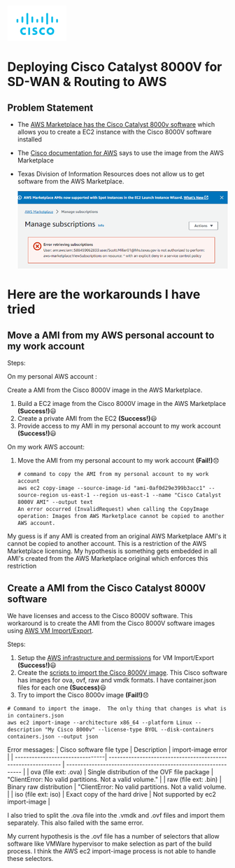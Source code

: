 ![Cisco Logo](docs/images/cisco.png)
# Deploying Cisco Catalyst 8000V for SD-WAN & Routing to AWS

## Problem Statement
-	The [AWS Marketplace has the Cisco Catalyst 8000v software](https://aws.amazon.com/marketplace/pp/prodview-rohvq2cjd4ccg) which allows you to create a EC2 instance with the Cisco 8000V software installed
-	The [Cisco documentation for AWS](https://www.cisco.com/c/en/us/td/docs/routers/C8000V/AWS/deploying-c8000v-on-amazon-web-services/overview.html) says to use the image from the AWS Marketplace
-	Texas Division of Information Resources does not allow us to get software from the AWS Marketplace. 

    ![Marketplace Error](docs/images/marketplaceerror.png)

# Here are the workarounds I have tried

## Move a AMI from my AWS personal account to my work account

Steps:

On my personal AWS account :

 Create a AMI from the Cisco 8000V image in the AWS Marketplace.
 1. Build a EC2 image from the Cisco 8000V image in the AWS Marketplace **(Success!)**:smiley:
 2. Create a private AMI from the EC2   **(Success!)**:smiley:
 3. Provide access to my AMI in my personal account to my work account **(Success!)**:smiley:

On my work AWS account:

1. Move the AMI from my personal account to my work account **(Fail!)**:disappointed:
   ```
   # command to copy the AMI from my personal account to my work account
   aws ec2 copy-image --source-image-id "ami-0af0d29e399b3acc1" --source-region us-east-1 --region us-east-1 --name "Cisco Catalyst 8000V AMI" --output text
   An error occurred (InvalidRequest) when calling the CopyImage operation: Images from AWS Marketplace cannot be copied to another AWS account.
    ``` 


My guess is if any AMI is created from an original AWS Marketplace AMI's it cannot be copied to another account. This is a restriction of the AWS Marketplace licensing. My hypothesis is something gets embedded in all AMI's created from the AWS Marketplace original which enforces this restriction

## Create a AMI from the Cisco Catalyst 8000V software

We have licenses and access to the Cisco 8000V software. This workaround is to create the AMI from the Cisco 8000V software images using [AWS VM Import/Export](https://docs.aws.amazon.com/vm-import/latest/userguide/vmimport-image-import.html).

Steps:
1. Setup the [AWS infrastructure and permissions](./01-Build-AMI/) for VM Import/Export **(Success!)**:smiley:
2. Create the [scripts to import the Cisco 8000V image](./01-Build-AMI/scripts).  This Cisco software has images for ova, ovf, raw and vmdk formats.  I have container.json files for each one **(Success)**:smiley:
3. Try to import the Cisco 8000v image **(Fail!)**:disappointed:


 ```console
 # Command to import the image.  The only thing that changes is what is in containers.json
 aws ec2 import-image --architecture x86_64 --platform Linux --description "My Cisco 8000v" --license-type BYOL --disk-containers containers.json --output json 
  ```

Error messages:
| Cisco software file type            | Description                                                   |  import-image error                                            |
| --------------------------------| ------------------------------------------------------------- | -------------------------------------------------------------- |
| ova (file ext: .ova)            | Single distribution of the OVF file package                   |  "ClientError: No valid partitions. Not a valid volume."       |
| raw (file ext: .bin)            | Binary raw distribution                                       |  "ClientError: No valid partitions. Not a valid volume.        |
| iso (file ext: iso)             | Exact copy of the hard drive                                  |  Not supported by ec2 import-image                             |

I also tried to split the .ova file into the .vmdk and .ovf files and import them separately.  This also failed with the same error.

My current hypothesis is the .ovf file has a number of selectors that allow software like VMWare hypervisor to make selection as part of the build process.  I think the AWS ec2 import-image process is not able to handle these selectors.


